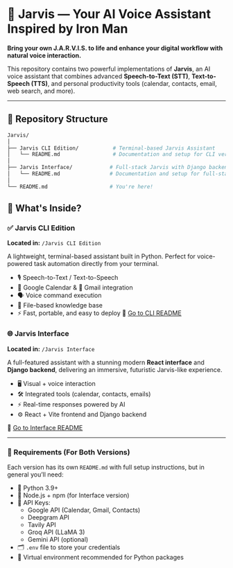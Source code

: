 # 🤖 Jarvis — Your AI Voice Assistant Inspired by Iron Man

**Bring your own J.A.R.V.I.S. to life and enhance your digital workflow with natural voice interaction.**

This repository contains two powerful implementations of **Jarvis**, an AI voice assistant that combines advanced **Speech-to-Text (STT)**, **Text-to-Speech (TTS)**, and personal productivity tools (calendar, contacts, email, web search, and more).

---

## 📁 Repository Structure

```bash
Jarvis/
│
├── Jarvis CLI Edition/           # Terminal-based Jarvis Assistant
│   └── README.md                 # Documentation and setup for CLI version
│
├── Jarvis Interface/            # Full-stack Jarvis with Django backend + React frontend
│   └── README.md                # Documentation and setup for full-stack version
│
└── README.md                    # You're here!
```
## 🧠 What's Inside?

### ✅ Jarvis CLI Edition  
**Located in:** `/Jarvis CLI Edition`

A lightweight, terminal-based assistant built in Python. Perfect for voice-powered task automation directly from your terminal.

- 🎙️ Speech-to-Text / Text-to-Speech  
- 📅 Google Calendar & 📧 Gmail integration  
- 🗣️ Voice command execution  
- 📂 File-based knowledge base  
- ⚡ Fast, portable, and easy to deploy
📖 [Go to CLI README](<./Jarvis CLI/README.md>)

### 🌐 Jarvis Interface  
**Located in:** `/Jarvis Interface`

A full-featured assistant with a stunning modern **React interface** and **Django backend**, delivering an immersive, futuristic Jarvis-like experience.

- 🖥️ Visual + voice interaction  
- 🛠️ Integrated tools (calendar, contacts, emails)  
- ⚡ Real-time responses powered by AI  
- ⚙️ React + Vite frontend and Django backend  

📖 [Go to Interface README](./Jarvis%20Interface/README.md)

---

### 🔑 Requirements (For Both Versions)

Each version has its own `README.md` with full setup instructions, but in general you’ll need:

- 🐍 Python 3.9+  
- 🧰 Node.js + npm (for Interface version)  
- 🔐 API Keys:  
  - Google API (Calendar, Gmail, Contacts)  
  - Deepgram API  
  - Tavily API  
  - Groq API (LLaMA 3)  
  - Gemini API (optional)  
- 🗂️ `.env` file to store your credentials  
- 🧪 Virtual environment recommended for Python packages
